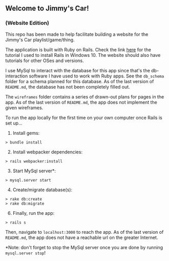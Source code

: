 ## Welcome to Jimmy's Car!

### (Website Edition)

This repo has been made to help facilitate building a website for the Jimmy's Car playlist/game/thing.

The application is built with Ruby on Rails. Check the link [here](https://gorails.com/setup/windows/10) for the tutorial I used to install Rails in Windows 10. The website should also have tutorials for other OSes and versions.

I use MySql to interact with the database for this app since that's the db-interaction software I have used to work with Ruby apps. See the `db_schema` folder for a schema planned for this database. As of the last version of `README.md`, the database has not been completely filled out.

The `wireframes` folder contains a series of drawn-out plans for pages in the app. As of the last version of `README.md`, the app does not implement the given wireframes.

To run the app locally for the first time on your own computer once Rails is set up...

1. Install gems:

```
> bundle install
```

2. Install webpacker dependencies:

```
> rails webpacker:install
```

3. Start MySql server\*:

```
> mysql.server start
```

4. Create/migrate database(s):

```
> rake db:create
> rake db:migrate
```

6. Finally, run the app:

```
> rails s
```

Then, navigate to `localhost:3000` to reach the app. As of the last version of `README.md`, the app does not have a reachable url on the greater Internet.

\*Note: don't forget to stop the MySql server once you are done by running `mysql.server stop`!
